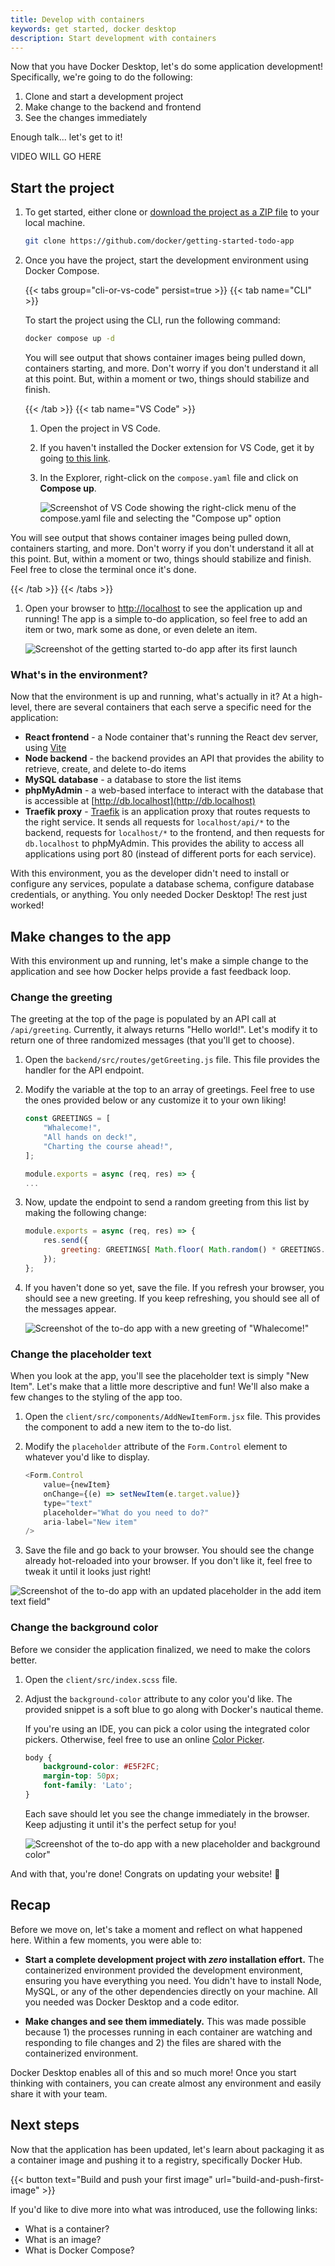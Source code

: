 ```yaml
---
title: Develop with containers
keywords: get started, docker desktop
description: Start development with containers
---
```


Now that you have Docker Desktop, let's do some application development! Specifically, we're going to do the following:

1. Clone and start a development project
1. Make change to the backend and frontend
1. See the changes immediately

Enough talk... let's get to it!

VIDEO WILL GO HERE

## Start the project

1. To get started, either clone or [download the project as a ZIP file](https://github.com/docker/getting-started-todo-app/archive/refs/heads/main.zip) to your local machine.

    ```bash
    git clone https://github.com/docker/getting-started-todo-app
    ```

1. Once you have the project, start the development environment using Docker Compose.


   {{< tabs group="cli-or-vs-code" persist=true >}}
   {{< tab name="CLI" >}}

   To start the project using the CLI, run the following command:

   ```bash
   docker compose up -d
   ```

   You will see output that shows container images being pulled down, containers starting, and more. Don't worry if you don't understand it all at this point. But, within a moment or two, things should stabilize and finish.

   {{< /tab >}}
   {{< tab name="VS Code" >}}

   1. Open the project in VS Code.
   1. If you haven't installed the Docker extension for VS Code, get it by going [to this link](https://marketplace.visualstudio.com/items?itemName=ms-azuretools.vscode-docker).
   1. In the Explorer, right-click on the `compose.yaml` file and click on **Compose up**.

      ![Screenshot of VS Code showing the right-click menu of the compose.yaml file and selecting the "Compose up" option](images/vscode-compose-up.webp)

  You will see output that shows container images being pulled down, containers starting, and more. Don't worry if you don't understand it all at this point. But, within a moment or two, things should stabilize and finish. Feel free to close the terminal once it's done.

   {{< /tab >}}
   {{< /tabs >}}

1. Open your browser to [http://localhost](http://localhost) to see the application up and running! The app is a simple to-do application, so feel free to add an item or two, mark some as done, or even delete an item.

    ![Screenshot of the getting started to-do app after its first launch](images/develop-getting-started-app-first-launch.webp)


### What's in the environment?

Now that the environment is up and running, what's actually in it? At a high-level, there are several containers that each serve a specific need for the application:

- **React frontend** - a Node container that's running the React dev server, using [Vite](https://vitejs.dev/)
- **Node backend** - the backend provides an API that provides the ability to retrieve, create, and delete to-do items
- **MySQL database** - a database to store the list items
- **phpMyAdmin** - a web-based interface to interact with the database that is accessible at [http://db.localhost](http://db.localhost)
- **Traefik proxy** - [Traefik](https://traefik.io/traefik/) is an application proxy that routes requests to the right service. It sends all requests for `localhost/api/*` to the backend, requests for `localhost/*` to the frontend, and then requests for `db.localhost` to phpMyAdmin. This provides the ability to access all applications using port 80 (instead of different ports for each service).

With this environment, you as the developer didn't need to install or configure any services, populate a database schema, configure database credentials, or anything. You only needed Docker Desktop! The rest just worked!


## Make changes to the app

With this environment up and running, let's make a simple change to the application and see how Docker helps provide a fast feedback loop.

### Change the greeting

The greeting at the top of the page is populated by an API call at `/api/greeting`. Currently, it always returns "Hello world!". Let's modify it to return one of three randomized messages (that you'll get to choose).

1. Open the `backend/src/routes/getGreeting.js` file. This file provides the handler for the API endpoint.

1. Modify the variable at the top to an array of greetings. Feel free to use the ones provided below or any customize it to your own liking!

    ```js {linenos=table,hl_lines=["1-5"],linenostart=1}
    const GREETINGS = [
        "Whalecome!",
        "All hands on deck!",
        "Charting the course ahead!",
    ];

    module.exports = async (req, res) => {
    ...
    ```

1. Now, update the endpoint to send a random greeting from this list by making the following change:

    ```js {linenos=table,hl_lines=[3],linenostart=7}
    module.exports = async (req, res) => {
        res.send({
            greeting: GREETINGS[ Math.floor( Math.random() * GREETINGS.length )],
        });
    };
    ```

1. If you haven't done so yet, save the file. If you refresh your browser, you should see a new greeting. If you keep refreshing, you should see all of the messages appear.

    ![Screenshot of the to-do app with a new greeting of "Whalecome!"](images/develop-app-with-greetings.webp)


### Change the placeholder text

When you look at the app, you'll see the placeholder text is simply "New Item". Let's make that a little more descriptive and fun! We'll also make a few changes to the styling of the app too.

1. Open the `client/src/components/AddNewItemForm.jsx` file. This provides the component to add a new item to the to-do list.

1. Modify the `placeholder` attribute of the `Form.Control` element to whatever you'd like to display.

    ```js {linenos=table,hl_lines=[5],linenostart=33}
    <Form.Control
        value={newItem}
        onChange={(e) => setNewItem(e.target.value)}
        type="text"
        placeholder="What do you need to do?"
        aria-label="New item"
    />
    ```

1. Save the file and go back to your browser. You should see the change already hot-reloaded into your browser. If you don't like it, feel free to tweak it until it looks just right!

![Screenshot of the to-do app with an updated placeholder in the add item text field"](images/develop-app-with-updated-placeholder.webp)


### Change the background color

Before we consider the application finalized, we need to make the colors better.

1. Open the `client/src/index.scss` file.

1. Adjust the `background-color` attribute to any color you'd like. The provided snippet is a soft blue to go along with Docker's nautical theme.

    If you're using an IDE, you can pick a color using the integrated color pickers. Otherwise, feel free to use an online [Color Picker](https://www.w3schools.com/colors/colors_picker.asp).

    ```css {linenos=table,hl_lines=2,linenostart=3}
    body {
        background-color: #E5F2FC;
        margin-top: 50px;
        font-family: 'Lato';
    }
    ```

    Each save should let you see the change immediately in the browser. Keep adjusting it until it's the perfect setup for you!


    ![Screenshot of the to-do app with a new placeholder and background color"](images/develop-app-with-updated-client.webp)

And with that, you're done! Congrats on updating your website! :tada:


## Recap

Before we move on, let's take a moment and reflect on what happened here. Within a few moments, you were able to:

- **Start a complete development project with _zero_ installation effort.** The containerized environment provided the development environment, ensuring you have everything you need. You didn't have to install Node, MySQL, or any of the other dependencies directly on your machine. All you needed was Docker Desktop and a code editor.

- **Make changes and see them immediately.** This was made possible because 1) the processes running in each container are watching and responding to file changes and 2) the files are shared with the containerized environment.

Docker Desktop enables all of this and so much more! Once you start thinking with containers, you can create almost any environment and easily share it with your team.


## Next steps

Now that the application has been updated, let's learn about packaging it as a container image and pushing it to a registry, specifically Docker Hub.

{{< button text="Build and push your first image" url="build-and-push-first-image" >}}

If you'd like to dive more into what was introduced, use the following links:

- What is a container?
- What is an image?
- What is Docker Compose?
